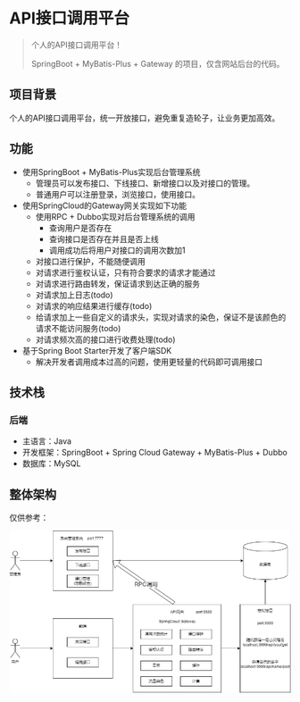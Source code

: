 # API接口调用平台

> 个人的API接口调用平台！
>
> SpringBoot + MyBatis-Plus + Gateway 的项目，仅含网站后台的代码。

## 项目背景

个人的API接口调用平台，统一开放接口，避免重复造轮子，让业务更加高效。

## 功能

- 使用SpringBoot + MyBatis-Plus实现后台管理系统
  - 管理员可以发布接口、下线接口、新增接口以及对接口的管理。
  - 普通用户可以注册登录，浏览接口，使用接口。
- 使用SpringCloud的Gateway网关实现如下功能
  - 使用RPC + Dubbo实现对后台管理系统的调用
    - 查询用户是否存在
    - 查询接口是否存在并且是否上线
    - 调用成功后将用户对接口的调用次数加1
  - 对接口进行保护，不能随便调用
  - 对请求进行鉴权认证，只有符合要求的请求才能通过
  - 对请求进行路由转发，保证请求到达正确的服务
  - 对请求加上日志(todo)
  - 对请求的响应结果进行缓存(todo)
  - 给请求加上一些自定义的请求头，实现对请求的染色，保证不是该颜色的请求不能访问服务(todo)
  - 对请求频次高的接口进行收费处理(todo)
- 基于Spring Boot Starter开发了客户端SDK
  - 解决开发者调用成本过高的问题，使用更轻量的代码即可调用接口

## 技术栈

### 后端

+ 主语言：Java
+ 开发框架：SpringBoot + Spring Cloud Gateway + MyBatis-Plus + Dubbo
+ 数据库：MySQL

## 整体架构

仅供参考：

![img](./img/architecture.png)

